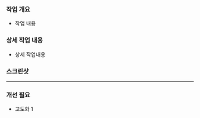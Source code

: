 ### 작업 개요

<!-- 진행한 작업에 대해 간단하게 요약해주세요 -->

- 작업 내용

### 상세 작업 내용

<!-- 작업한 내용을 상세히 설명해주세요. 작업 플로우를 함께 적어주시면 좋습니다. -->

- 상세 작업내용

### 스크린샷

<!-- 만약 스크린샷을 추가하고싶으시면 추가해주세요 -->

---

### 개선 필요

<!-- 현재 PR에서는 작업하지 못했지만 고도화가 가능 할 부분을 작성해주세요 -->
<!-- 만약 이 부분에 대해서 리뷰어가 반대하지 않는다면 Merge할 때 이슈에 새롭게 Task를 등록해주세요 -->

- 고도화 1
